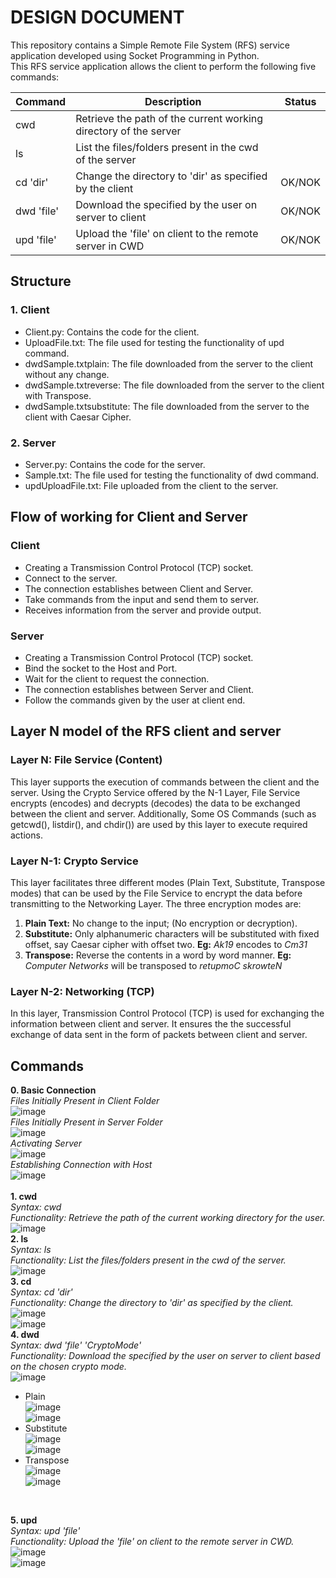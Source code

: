 # DESIGN DOCUMENT

This repository contains a Simple Remote File System (RFS) service application developed using Socket Programming in Python. <br>
This RFS service application allows the client to perform the following five commands: <br>

| Command        | Description                                                       | Status  |
| ---------------| ------------------------------------------------------------------| ------- |
| cwd            | Retrieve the path of the current working directory of the server  |         |
| ls             | List the files/folders present in the cwd of the server           |         |
| cd 'dir'       | Change the directory to 'dir' as specified by the client          |  OK/NOK |
| dwd 'file'     | Download the <file> specified by the user on server to client     |  OK/NOK |
| upd 'file'     | Upload the 'file' on client to the remote server in CWD           |  OK/NOK |

## Structure

### 1. Client
- Client.py: Contains the code for the client.
- UploadFile.txt: The file used for testing the functionality of upd command.
- dwdSample.txtplain: The file downloaded from the server to the client without any change.
- dwdSample.txtreverse: The file downloaded from the server to the client with Transpose.
- dwdSample.txtsubstitute: The file downloaded from the server to the client with Caesar Cipher.
### 2. Server
- Server.py: Contains the code for the server.
- Sample.txt: The file used for testing the functionality of dwd command.
- updUploadFile.txt: File uploaded from the client to the server.

## Flow of working for Client and Server

### Client
  - Creating a Transmission Control Protocol (TCP) socket.
  - Connect to the server.
  - The connection establishes between Client and Server.
  - Take commands from the input and send them to server.
  - Receives information from the server and provide output.

### Server
  - Creating a Transmission Control Protocol (TCP) socket.
  - Bind the socket to the Host and Port.
  - Wait for the client to request the connection.
  - The connection establishes between Server and Client.
  - Follow the commands given by the user at client end.

##  Layer N model of the RFS client and server

### **Layer N: File Service (Content)**
This layer supports the execution of commands between the client and the server. Using the Crypto Service offered by the N-1 Layer, File Service encrypts (encodes) and decrypts (decodes) the data to be exchanged between the client and server. Additionally, Some OS Commands (such as getcwd(), listdir(), and chdir()) are used by this layer to execute required actions.

### **Layer N-1: Crypto Service**
This layer facilitates three different modes (Plain Text, Substitute, Transpose modes) that can be used by the File Service to encrypt the data before transmitting to the Networking Layer. The three encryption modes are:
1. **Plain Text:** No change to the input; (No encryption or decryption).
2. **Substitute:** Only alphanumeric characters will be substituted with fixed offset, say Caesar cipher with offset two. **Eg:** *Ak19* encodes to *Cm31*
3. **Transpose:** Reverse the contents in a word by word manner. **Eg:** *Computer Networks* will be transposed to *retupmoC skrowteN*

### Layer N-2: Networking (TCP)
In this layer, Transmission Control Protocol (TCP) is used for exchanging the information between client and server. It ensures the the successful exchange of data sent in the form of packets between client and server.
<br>

## Commands
**0. Basic Connection** <br>
*Files Initially Present in Client Folder* <br>
![image](https://user-images.githubusercontent.com/79503913/190490200-6c829b8d-442b-42a4-bd36-79d362fbcab9.png)
<br>
*Files Initially Present in Server Folder* <br>
![image](https://user-images.githubusercontent.com/79503913/190490258-45ed5d61-b2d4-4eda-b2c7-4739fb7541d6.png)
<br>
*Activating Server* <br>
![image](https://user-images.githubusercontent.com/79503913/190490313-e23234af-db89-4867-8c68-d01a05950e34.png)
<br>
*Establishing Connection with Host* <br>
![image](https://user-images.githubusercontent.com/79503913/190486275-f8b76b44-fef1-4171-90e0-db616ed977d9.png) <br>
<br>
**1. cwd** <br>
*Syntax: cwd* <br>
*Functionality: Retrieve the path of the current working directory for the user.* <br>
![image](https://user-images.githubusercontent.com/79503913/190486643-3d232ccc-dace-4e67-b5b1-02225dff0b77.png) <br>
**2. ls** <br>
*Syntax: ls* <br>
*Functionality: List the files/folders present in the cwd of the server.* <br>
![image](https://user-images.githubusercontent.com/79503913/190486867-b7bf1a0a-9648-4709-b6b0-4b062b196d86.png) <br>
**3. cd** <br>
*Syntax: cd 'dir'* <br>
*Functionality: Change the directory to 'dir' as specified by the client.* <br>
![image](https://user-images.githubusercontent.com/79503913/190487006-846bcae5-d25e-4a9a-a2cb-49e8cf004cad.png) <br>
![image](https://user-images.githubusercontent.com/79503913/190487039-395a312a-8aaa-4089-a722-19eb119e9c16.png) <br>
**4. dwd** <br>
*Syntax: dwd 'file' 'CryptoMode'* <br>
*Functionality: Download the <file> specified by the user on server to client based on the chosen crypto mode.* <br>
  ![image](https://user-images.githubusercontent.com/79503913/190487914-b2d00869-b60b-445f-862a-16aa67373c39.png) <br>
- Plain <br>
  ![image](https://user-images.githubusercontent.com/79503913/190487776-89d2c002-3c65-452c-92ed-9fb0cec9f05c.png) <br>
![image](https://user-images.githubusercontent.com/79503913/190487794-0998ecd3-1bee-4640-85b9-98566ba8eb56.png) <br>
- Substitute <br>
  ![image](https://user-images.githubusercontent.com/79503913/190487954-74def1a5-4ff0-415d-9eb9-a77d3868ef7c.png) <br>
![image](https://user-images.githubusercontent.com/79503913/190487964-c900ea1f-f64a-4ba5-baba-6487efd7ecba.png) <br>
- Transpose <br>
![image](https://user-images.githubusercontent.com/79503913/190488028-33d27167-dd1f-486c-92c5-b85c3c4eaa34.png) <br>
![image](https://user-images.githubusercontent.com/79503913/190488054-51a014ff-5e41-4a98-8333-57850f6d6469.png) <br>
<br>

**5. upd** <br>
*Syntax: upd 'file'* <br>
*Functionality: Upload the 'file' on client to the remote server in CWD.* <br>
![image](https://user-images.githubusercontent.com/79503913/190490055-7b24f766-3eed-494f-a808-a0739387097b.png) <br>
  ![image](https://user-images.githubusercontent.com/79503913/190490097-dd3c947e-d0f4-41da-a98c-a7557ad378a7.png) <br>
